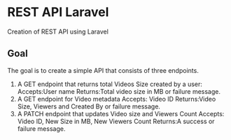 # REST API Laravel
Creation of REST API using Laravel

## Goal
The goal is to create a simple API that consists of three endpoints.
1. A GET endpoint that returns total Videos Size created by a user:
Accepts:User name
Returns:Total video size in MB or failure message.
2. A GET endpoint for Video metadata
Accepts: Video ID
Returns:Video Size, Viewers and Created By or failure message.
3. A PATCH endpoint that updates Video size and Viewers Count
Accepts: Video ID, New Size in MB, New Viewers Count
Returns:A success or failure message.
